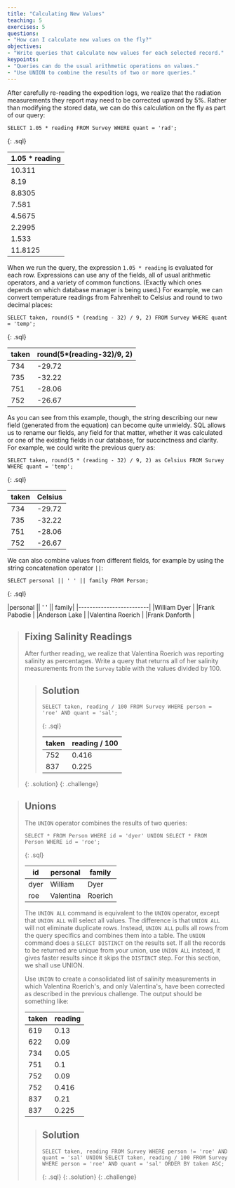 ```yaml
---
title: "Calculating New Values"
teaching: 5
exercises: 5
questions:
- "How can I calculate new values on the fly?"
objectives:
- "Write queries that calculate new values for each selected record."
keypoints:
- "Queries can do the usual arithmetic operations on values."
- "Use UNION to combine the results of two or more queries."
---
```

After carefully re-reading the expedition logs,
we realize that the radiation measurements they report
may need to be corrected upward by 5%.
Rather than modifying the stored data,
we can do this calculation on the fly
as part of our query:

~~~
SELECT 1.05 * reading FROM Survey WHERE quant = 'rad';
~~~
{: .sql}

|1.05 * reading|
|--------------|
|10.311        |
|8.19          |
|8.8305        |
|7.581         |
|4.5675        |
|2.2995        |
|1.533         |
|11.8125       |

When we run the query,
the expression `1.05 * reading` is evaluated for each row.
Expressions can use any of the fields,
all of usual arithmetic operators,
and a variety of common functions.
(Exactly which ones depends on which database manager is being used.)
For example,
we can convert temperature readings from Fahrenheit to Celsius
and round to two decimal places:

~~~
SELECT taken, round(5 * (reading - 32) / 9, 2) FROM Survey WHERE quant = 'temp';
~~~
{: .sql}

|taken|round(5*(reading-32)/9, 2)|
|-----|--------------------------|
|734  |-29.72                    |
|735  |-32.22                    |
|751  |-28.06                    |
|752  |-26.67                    |

As you can see from this example, though, the string describing our
new field (generated from the equation) can become quite unwieldy. SQL
allows us to rename our fields, any field for that matter, whether it
was calculated or one of the existing fields in our database, for
succinctness and clarity. For example, we could write the previous
query as:

~~~
SELECT taken, round(5 * (reading - 32) / 9, 2) as Celsius FROM Survey WHERE quant = 'temp';
~~~
{: .sql}

|taken|Celsius|
|-----|-------|
|734  |-29.72 |
|735  |-32.22 |
|751  |-28.06 |
|752  |-26.67 |

We can also combine values from different fields,
for example by using the string concatenation operator `||`:

~~~
SELECT personal || ' ' || family FROM Person;
~~~
{: .sql}

|personal || ' ' || family|
|-------------------------|
|William Dyer             |
|Frank Pabodie            |
|Anderson Lake            |
|Valentina Roerich        |
|Frank Danforth           |

> ## Fixing Salinity Readings
>
> After further reading,
> we realize that Valentina Roerich
> was reporting salinity as percentages.
> Write a query that returns all of her salinity measurements
> from the `Survey` table
> with the values divided by 100.
> 
> > ## Solution
> >
> > ~~~
> > SELECT taken, reading / 100 FROM Survey WHERE person = 'roe' AND quant = 'sal';
> > ~~~
> > {: .sql}
> >
> > |taken     |reading / 100|
> > |----------|-------------|
> > |752       |0.416        |
> > |837       |0.225        |
> {: .solution}
{: .challenge}

> ## Unions
>
> The `UNION` operator combines the results of two queries:
>
> ~~~
> SELECT * FROM Person WHERE id = 'dyer' UNION SELECT * FROM Person WHERE id = 'roe';
> ~~~
> {: .sql}
>
> |id  |personal |family |
> |----|-------- |-------|
> |dyer|William  |Dyer   |
> |roe |Valentina|Roerich|
>
> The `UNION ALL` command is equivalent to the `UNION` operator,
> except that `UNION ALL` will select all values.
> The difference is that `UNION ALL` will not eliminate duplicate rows.
> Instead, `UNION ALL` pulls all rows from the query
> specifics and combines them into a table.
> The `UNION` command does a `SELECT DISTINCT` on the results set.
> If all the records to be returned are unique from your union,
> use `UNION ALL` instead, it gives faster results since it skips the `DISTINCT` step.
> For this section, we shall use UNION.
>
> Use `UNION` to create a consolidated list of salinity measurements
> in which Valentina Roerich's, and only Valentina's,
> have been corrected as described in the previous challenge.
> The output should be something like:
>
> |taken|reading|
> |-----|-------|
> |619  |0.13   |
> |622  |0.09   |
> |734  |0.05   |
> |751  |0.1    |
> |752  |0.09   |
> |752  |0.416  |
> |837  |0.21   |
> |837  |0.225  |
> 
> > ## Solution
> >
> > ~~~
> > SELECT taken, reading FROM Survey WHERE person != 'roe' AND quant = 'sal' UNION SELECT taken, reading / 100 FROM Survey WHERE person = 'roe' AND quant = 'sal' ORDER BY taken ASC;
> > ~~~
> > {: .sql}
> {: .solution}
{: .challenge}

